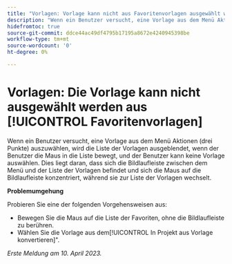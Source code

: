 ```yaml
---
title: "Vorlagen: Vorlage kann nicht aus Favoritenvorlagen ausgewählt werden"
description: "Wenn ein Benutzer versucht, eine Vorlage aus dem Menü Aktionen (mit drei Punkten) auszuwählen, wird die Liste der Vorlagen ausgeblendet, wenn der Benutzer die Maus in die Liste bewegt, und der Benutzer kann keine Vorlage auswählen. Dies liegt daran, dass sich die Bildlaufleiste zwischen dem Menü und der Liste der Vorlagen befindet und sich die Maus auf die Bildlaufleiste konzentriert, während sie zur Liste der Vorlagen wechselt."
hidefromtoc: true
source-git-commit: ddce44ac49df4795b17195a8672e4240945398be
workflow-type: tm+mt
source-wordcount: '0'
ht-degree: 0%

---
```



# Vorlagen: Die Vorlage kann nicht ausgewählt werden aus [!UICONTROL Favoritenvorlagen]

Wenn ein Benutzer versucht, eine Vorlage aus dem Menü Aktionen (drei Punkte) auszuwählen, wird die Liste der Vorlagen ausgeblendet, wenn der Benutzer die Maus in die Liste bewegt, und der Benutzer kann keine Vorlage auswählen. Dies liegt daran, dass sich die Bildlaufleiste zwischen dem Menü und der Liste der Vorlagen befindet und sich die Maus auf die Bildlaufleiste konzentriert, während sie zur Liste der Vorlagen wechselt.

**Problemumgehung**

Probieren Sie eine der folgenden Vorgehensweisen aus:

* Bewegen Sie die Maus auf die Liste der Favoriten, ohne die Bildlaufleiste zu berühren.
* Wählen Sie die Vorlage aus dem[!UICONTROL In Projekt aus Vorlage konvertieren]&quot;.

_Erste Meldung am 10. April 2023._

